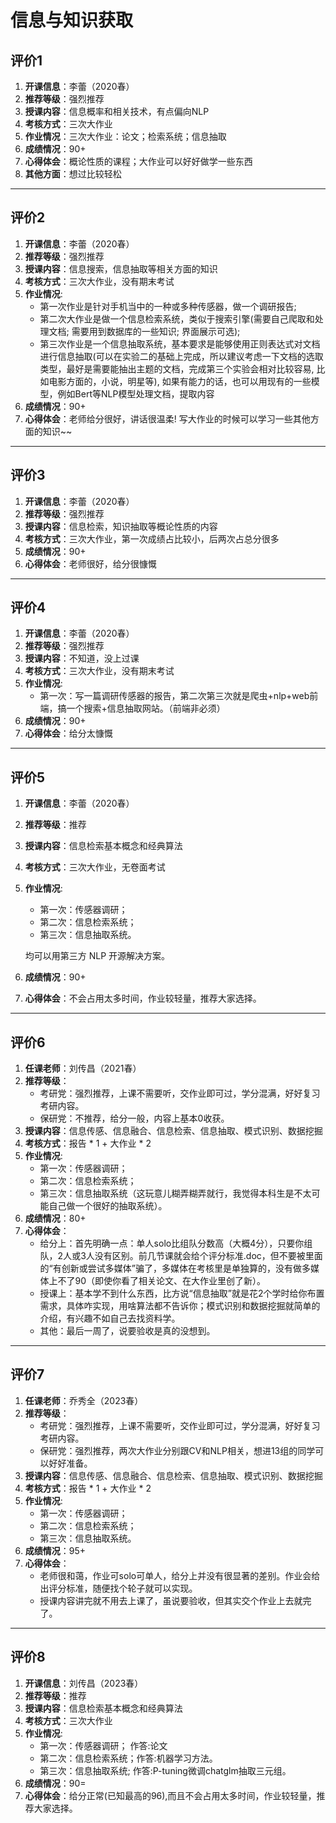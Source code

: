 # 信息与知识获取

## 评价1

1. **开课信息**：李蕾（2020春）
2. **推荐等级**：强烈推荐
3. **授课内容**：信息概率和相关技术，有点偏向NLP
4. **考核方式**：三次大作业
5. **作业情况**：三次大作业：论文；检索系统；信息抽取
6. **成绩情况**：90+
7. **心得体会**：概论性质的课程；大作业可以好好做学一些东西
8. **其他方面**：想过比较轻松

---

## 评价2

1. **开课信息**：李蕾（2020春）
2. **推荐等级**：强烈推荐
3. **授课内容**：信息搜索，信息抽取等相关方面的知识
4. **考核方式**：三次大作业，没有期末考试
5. **作业情况**:
    * 第一次作业是针对手机当中的一种或多种传感器，做一个调研报告;
    * 第二次大作业是做一个信息检索系统，类似于搜索引擎(需要自己爬取和处理文档; 需要用到数据库的一些知识; 界面展示可选);
    * 第三次作业是一个信息抽取系统，基本要求是能够使用正则表达式对文档进行信息抽取(可以在实验二的基础上完成，所以建议考虑一下文档的选取类型，最好是需要能抽出主题的文档，完成第三个实验会相对比较容易, 比如电影方面的，小说，明星等), 如果有能力的话，也可以用现有的一些模型，例如Bert等NLP模型处理文档，提取内容
6. **成绩情况**：90+
7. **心得体会**：老师给分很好，讲话很温柔! 写大作业的时候可以学习一些其他方面的知识~~

---

## 评价3

1. **开课信息**：李蕾（2020春）
2. **推荐等级**：强烈推荐
3. **授课内容**：信息检索，知识抽取等概论性质的内容
4. **考核方式**：三次大作业，第一次成绩占比较小，后两次占总分很多
5. **成绩情况**：90+
6. **心得体会**：老师很好，给分很慷慨

---

## 评价4

1. **开课信息**：李蕾（2020春）
2. **推荐等级**：强烈推荐
3. **授课内容**：不知道，没上过课
4. **考核方式**：三次大作业，没有期末考试
5. **作业情况**:
    * 第一次：写一篇调研传感器的报告，第二次第三次就是爬虫+nlp+web前端，搞一个搜索+信息抽取网站。（前端非必须）
6. **成绩情况**：90+
7. **心得体会**：给分太慷慨

---

## 评价5

1. **开课信息**：李蕾（2020春）
2. **推荐等级**：推荐
3. **授课内容**：信息检索基本概念和经典算法
4. **考核方式**：三次大作业，无卷面考试
5. **作业情况**:
    * 第一次：传感器调研；
    * 第二次：信息检索系统；
    * 第三次：信息抽取系统。
    
    均可以用第三方 NLP 开源解决方案。
6. **成绩情况**：90+
7. **心得体会**：不会占用太多时间，作业较轻量，推荐大家选择。

---

## 评价6

1. **任课老师**：刘传昌（2021春）
2. **推荐等级**：
    * 考研党：强烈推荐，上课不需要听，交作业即可过，学分混满，好好复习考研内容。
    * 保研党：不推荐，给分一般，内容上基本0收获。
3. **授课内容**：信息传感、信息融合、信息检索、信息抽取、模式识别、数据挖掘
4. **考核方式**：报告 * 1 + 大作业 * 2
5. **作业情况**:
    * 第一次：传感器调研；
    * 第二次：信息检索系统；
    * 第三次：信息抽取系统（这玩意儿糊弄糊弄就行，我觉得本科生是不太可能自己做一个很好的抽取系统）。
6. **成绩情况**：80+
7. **心得体会**：
   * 给分上：首先明确一点：单人solo比组队分数高（大概4分），只要你组队，2人或3人没有区别。前几节课就会给个评分标准.doc，但不要被里面的“有创新或尝试多媒体”骗了，多媒体在考核里是单独算的，没有做多媒体上不了90（即使你看了相关论文、在大作业里创了新）。
   * 授课上：基本学不到什么东西，比方说“信息抽取”就是花2个学时给你布置需求，具体咋实现，用啥算法都不告诉你；模式识别和数据挖掘就简单的介绍，有兴趣不如自己去找资料学。
   * 其他：最后一周了，说要验收是真的没想到。

---

## 评价7

1. **任课老师**：乔秀全（2023春）
2. **推荐等级**：
   * 考研党：强烈推荐，上课不需要听，交作业即可过，学分混满，好好复习考研内容。
   * 保研党：强烈推荐，两次大作业分别跟CV和NLP相关，想进13组的同学可以好好准备。
3. **授课内容**：信息传感、信息融合、信息检索、信息抽取、模式识别、数据挖掘
4. **考核方式**：报告 * 1 + 大作业 * 2
5. **作业情况**:
   * 第一次：传感器调研；
   * 第二次：信息检索系统；
   * 第三次：信息抽取系统。
6. **成绩情况**：95+
7. **心得体会**：
   * 老师很和蔼，作业可solo可单人，给分上并没有很显著的差别。作业会给出评分标准，随便找个轮子就可以实现。
   * 授课内容讲完就不用去上课了，虽说要验收，但其实交个作业上去就完了。

---

## 评价8

1. **开课信息**：刘传昌（2023春）
2. **推荐等级**：推荐
3. **授课内容**：信息检索基本概念和经典算法
4. **考核方式**：三次大作业
5. **作业情况**:
    * 第一次：传感器调研； 作答:论文
    * 第二次：信息检索系统；作答:机器学习方法。
    * 第三次：信息抽取系统; 作答:P-tuning微调chatglm抽取三元组。
6. **成绩情况**：90=
7. **心得体会**：给分正常(已知最高的96),而且不会占用太多时间，作业较轻量，推荐大家选择。
